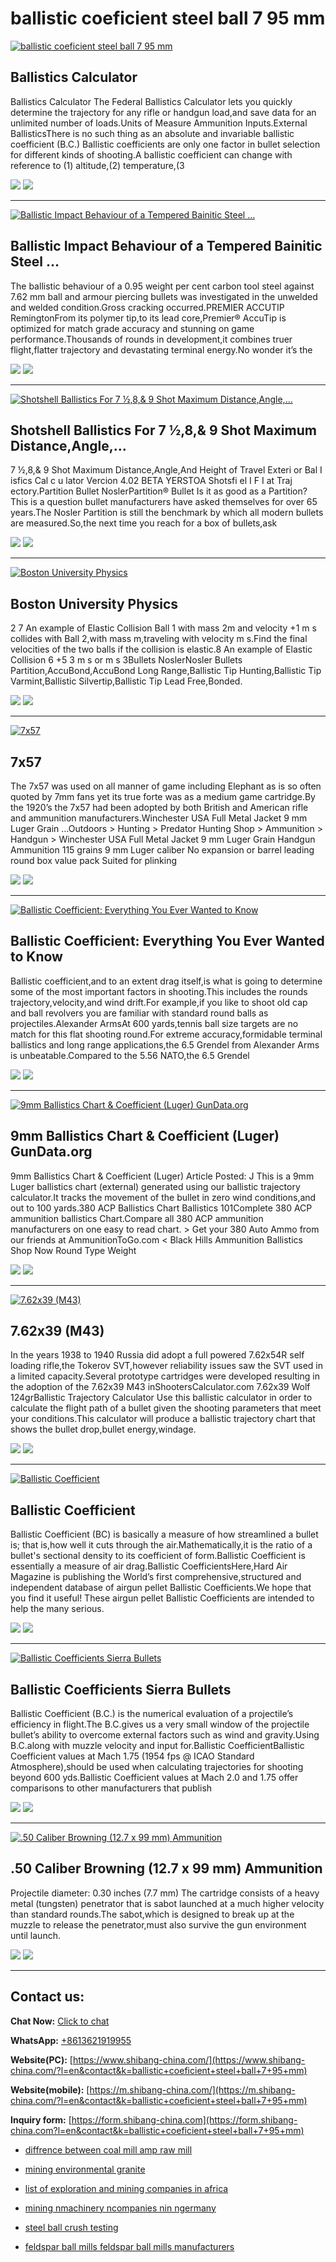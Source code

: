 # ballistic coeficient steel ball 7 95 mm

<a href="https://swt.shibang-china.com/?l=en&img&k=ballistic+coeficient+steel+ball+7+95+mm" target="_blank">![ballistic coeficient steel ball 7 95 mm](http://static.shibang-china.com/all-800x300/1324.jpg)</a>

## Ballistics Calculator
Ballistics Calculator The Federal Ballistics Calculator lets you quickly determine the trajectory for any rifle or handgun load,and save data for an unlimited number of loads.Units of Measure Ammunition Inputs.External BallisticsThere is no such thing as an absolute and invariable ballistic coefficient (B.C.) Ballistic coefficients are only one factor in bullet selection for different kinds of shooting.A ballistic coefficient can change with reference to (1) altitude,(2) temperature,(3


<a href="https://whatsapp.shibangsoft.com/WhatsApp.php" target="_blank" title="WhatsApp">![](http://static.shibang-china.com/icon/whatsapp.png)</a> <a href="https://swt.shibang-china.com/?l=en&icon&k=ballistic+coeficient+steel+ball+7+95+mm" target="_blank">![](http://static.shibang-china.com/icon/chat-en.png)</a>

---

<a href="https://swt.shibang-china.com/?l=en&img&k=ballistic+coeficient+steel+ball+7+95+mm" target="_blank">![Ballistic Impact Behaviour of a Tempered Bainitic Steel …](http://static.shibang-china.com/all-800x300/783.jpg)</a>

## Ballistic Impact Behaviour of a Tempered Bainitic Steel …
The ballistic behaviour of a 0.95 weight per cent carbon tool steel against 7.62 mm ball and armour piercing bullets was investigated in the unwelded and welded condition.Gross cracking occurred.PREMIER ACCUTIP RemingtonFrom its polymer tip,to its lead core,Premier&#174; AccuTip is optimized for match grade accuracy and stunning on game performance.Thousands of rounds in development,it combines truer flight,flatter trajectory and devastating terminal energy.No wonder it’s the


<a href="https://whatsapp.shibangsoft.com/WhatsApp.php" target="_blank" title="WhatsApp">![](http://static.shibang-china.com/icon/whatsapp.png)</a> <a href="https://swt.shibang-china.com/?l=en&icon&k=ballistic+coeficient+steel+ball+7+95+mm" target="_blank">![](http://static.shibang-china.com/icon/chat-en.png)</a>

---

<a href="https://swt.shibang-china.com/?l=en&img&k=ballistic+coeficient+steel+ball+7+95+mm" target="_blank">![Shotshell Ballistics For 7 &#189;,8,&amp; 9 Shot Maximum Distance,Angle,…](http://static.shibang-china.com/all-800x300/932.jpg)</a>

## Shotshell Ballistics For 7 &#189;,8,&amp; 9 Shot Maximum Distance,Angle,…
7 &#189;,8,&amp; 9 Shot Maximum Distance,Angle,And Height of Travel Exteri or Bal I isfics Cal c u lator Vercion 4.02 BETA YERSTOA Shotsfi el I F I at Traj ectory.Partition Bullet NoslerPartition&#174; Bullet Is it as good as a Partition? This is a question bullet manufacturers have asked themselves for over 65 years.The Nosler Partition is still the benchmark by which all modern bullets are measured.So,the next time you reach for a box of bullets,ask


<a href="https://whatsapp.shibangsoft.com/WhatsApp.php" target="_blank" title="WhatsApp">![](http://static.shibang-china.com/icon/whatsapp.png)</a> <a href="https://swt.shibang-china.com/?l=en&icon&k=ballistic+coeficient+steel+ball+7+95+mm" target="_blank">![](http://static.shibang-china.com/icon/chat-en.png)</a>

---

<a href="https://swt.shibang-china.com/?l=en&img&k=ballistic+coeficient+steel+ball+7+95+mm" target="_blank">![Boston University Physics](http://static.shibang-china.com/all-800x300/1212.jpg)</a>

## Boston University Physics
2 7 An example of Elastic Collision Ball 1 with mass 2m and velocity +1 m s collides with Ball 2,with mass m,traveling with velocity m s.Find the final velocities of the two balls if the collision is elastic.8 An example of Elastic Collision 6 +5 3 m s or m s 3Bullets NoslerNosler Bullets Partition,AccuBond,AccuBond Long Range,Ballistic Tip Hunting,Ballistic Tip Varmint,Ballistic Silvertip,Ballistic Tip Lead Free,Bonded.


<a href="https://whatsapp.shibangsoft.com/WhatsApp.php" target="_blank" title="WhatsApp">![](http://static.shibang-china.com/icon/whatsapp.png)</a> <a href="https://swt.shibang-china.com/?l=en&icon&k=ballistic+coeficient+steel+ball+7+95+mm" target="_blank">![](http://static.shibang-china.com/icon/chat-en.png)</a>

---

<a href="https://swt.shibang-china.com/?l=en&img&k=ballistic+coeficient+steel+ball+7+95+mm" target="_blank">![7x57](http://static.shibang-china.com/all-800x300/169.jpg)</a>

## 7x57
The 7x57 was used on all manner of game including Elephant as is so often quoted by 7mm fans yet its true forte was as a medium game cartridge.By the 1920’s the 7x57 had been adopted by both British and American rifle and ammunition manufacturers.Winchester USA Full Metal Jacket 9 mm Luger Grain …Outdoors &gt; Hunting &gt; Predator Hunting Shop &gt; Ammunition &gt; Handgun &gt; Winchester USA Full Metal Jacket 9 mm Luger Grain Handgun Ammunition 115 grains 9 mm Luger caliber No expansion or barrel leading round box value pack Suited for plinking


<a href="https://whatsapp.shibangsoft.com/WhatsApp.php" target="_blank" title="WhatsApp">![](http://static.shibang-china.com/icon/whatsapp.png)</a> <a href="https://swt.shibang-china.com/?l=en&icon&k=ballistic+coeficient+steel+ball+7+95+mm" target="_blank">![](http://static.shibang-china.com/icon/chat-en.png)</a>

---

<a href="https://swt.shibang-china.com/?l=en&img&k=ballistic+coeficient+steel+ball+7+95+mm" target="_blank">![Ballistic Coefficient: Everything You Ever Wanted to Know](http://static.shibang-china.com/all-800x300/46.jpg)</a>

## Ballistic Coefficient: Everything You Ever Wanted to Know
Ballistic coefficient,and to an extent drag itself,is what is going to determine some of the most important factors in shooting.This includes the rounds trajectory,velocity,and wind drift.For example,if you like to shoot old cap and ball revolvers you are familiar with standard round balls as projectiles.Alexander ArmsAt 600 yards,tennis ball size targets are no match for this flat shooting round.For extreme accuracy,formidable terminal ballistics and long range applications,the 6.5 Grendel from Alexander Arms is unbeatable.Compared to the 5.56 NATO,the 6.5 Grendel


<a href="https://whatsapp.shibangsoft.com/WhatsApp.php" target="_blank" title="WhatsApp">![](http://static.shibang-china.com/icon/whatsapp.png)</a> <a href="https://swt.shibang-china.com/?l=en&icon&k=ballistic+coeficient+steel+ball+7+95+mm" target="_blank">![](http://static.shibang-china.com/icon/chat-en.png)</a>

---

<a href="https://swt.shibang-china.com/?l=en&img&k=ballistic+coeficient+steel+ball+7+95+mm" target="_blank">![9mm Ballistics Chart &amp; Coefficient (Luger) GunData.org](http://static.shibang-china.com/all-800x300/705.jpg)</a>

## 9mm Ballistics Chart &amp; Coefficient (Luger) GunData.org
9mm Ballistics Chart &amp; Coefficient (Luger) Article Posted: J This is a 9mm Luger ballistics chart (external) generated using our ballistic trajectory calculator.It tracks the movement of the bullet in zero wind conditions,and out to 100 yards.380 ACP Ballistics Chart Ballistics 101Complete 380 ACP ammunition ballistics Chart.Compare all 380 ACP ammunition manufacturers on one easy to read chart. &gt; Get your 380 Auto Ammo from our friends at AmmunitionToGo.com &lt; Black Hills Ammunition Ballistics Shop Now Round Type Weight


<a href="https://whatsapp.shibangsoft.com/WhatsApp.php" target="_blank" title="WhatsApp">![](http://static.shibang-china.com/icon/whatsapp.png)</a> <a href="https://swt.shibang-china.com/?l=en&icon&k=ballistic+coeficient+steel+ball+7+95+mm" target="_blank">![](http://static.shibang-china.com/icon/chat-en.png)</a>

---

<a href="https://swt.shibang-china.com/?l=en&img&k=ballistic+coeficient+steel+ball+7+95+mm" target="_blank">![7.62x39 (M43)](http://static.shibang-china.com/all-800x300/397.jpg)</a>

## 7.62x39 (M43)
In the years 1938 to 1940 Russia did adopt a full powered 7.62x54R self loading rifle,the Tokerov SVT,however reliability issues saw the SVT used in a limited capacity.Several prototype cartridges were developed resulting in the adoption of the 7.62x39 M43 inShootersCalculator.com 7.62x39 Wolf 124grBallistic Trajectory Calculator Use this ballistic calculator in order to calculate the flight path of a bullet given the shooting parameters that meet your conditions.This calculator will produce a ballistic trajectory chart that shows the bullet drop,bullet energy,windage.


<a href="https://whatsapp.shibangsoft.com/WhatsApp.php" target="_blank" title="WhatsApp">![](http://static.shibang-china.com/icon/whatsapp.png)</a> <a href="https://swt.shibang-china.com/?l=en&icon&k=ballistic+coeficient+steel+ball+7+95+mm" target="_blank">![](http://static.shibang-china.com/icon/chat-en.png)</a>

---

<a href="https://swt.shibang-china.com/?l=en&img&k=ballistic+coeficient+steel+ball+7+95+mm" target="_blank">![Ballistic Coefficient](http://static.shibang-china.com/all-800x300/1228.jpg)</a>

## Ballistic Coefficient
Ballistic Coefficient (BC) is basically a measure of how streamlined a bullet is; that is,how well it cuts through the air.Mathematically,it is the ratio of a bullet's sectional density to its coefficient of form.Ballistic Coefficient is essentially a measure of air drag.Ballistic CoefficientsHere,Hard Air Magazine is publishing the World’s first comprehensive,structured and independent database of airgun pellet Ballistic Coefficients.We hope that you find it useful! These airgun pellet Ballistic Coefficients are intended to help the many serious.


<a href="https://whatsapp.shibangsoft.com/WhatsApp.php" target="_blank" title="WhatsApp">![](http://static.shibang-china.com/icon/whatsapp.png)</a> <a href="https://swt.shibang-china.com/?l=en&icon&k=ballistic+coeficient+steel+ball+7+95+mm" target="_blank">![](http://static.shibang-china.com/icon/chat-en.png)</a>

---

<a href="https://swt.shibang-china.com/?l=en&img&k=ballistic+coeficient+steel+ball+7+95+mm" target="_blank">![Ballistic Coefficients Sierra Bullets](http://static.shibang-china.com/all-800x300/1447.jpg)</a>

## Ballistic Coefficients Sierra Bullets
Ballistic Coefficient (B.C.) is the numerical evaluation of a projectile’s efficiency in flight.The B.C.gives us a very small window of the projectile bullet’s ability to overcome external factors such as wind and gravity.Using B.C.along with muzzle velocity and input for.Ballistic CoefficientBallistic Coefficient values at Mach 1.75 (1954 fps @ ICAO Standard Atmosphere),should be used when calculating trajectories for shooting beyond 600 yds.Ballistic Coefficient values at Mach 2.0 and 1.75 offer comparisons to other manufacturers that publish


<a href="https://whatsapp.shibangsoft.com/WhatsApp.php" target="_blank" title="WhatsApp">![](http://static.shibang-china.com/icon/whatsapp.png)</a> <a href="https://swt.shibang-china.com/?l=en&icon&k=ballistic+coeficient+steel+ball+7+95+mm" target="_blank">![](http://static.shibang-china.com/icon/chat-en.png)</a>

---

<a href="https://swt.shibang-china.com/?l=en&img&k=ballistic+coeficient+steel+ball+7+95+mm" target="_blank">![.50 Caliber Browning (12.7 x 99 mm) Ammunition](http://static.shibang-china.com/all-800x300/1100.jpg)</a>

## .50 Caliber Browning (12.7 x 99 mm) Ammunition
Projectile diameter: 0.30 inches (7.7 mm) The cartridge consists of a heavy metal (tungsten) penetrator that is sabot launched at a much higher velocity than standard rounds.The sabot,which is designed to break up at the muzzle to release the penetrator,must also survive the gun environment until launch.

<a href="https://whatsapp.shibangsoft.com/WhatsApp.php" target="_blank" title="WhatsApp">![](http://static.shibang-china.com/icon/whatsapp.png)</a> <a href="https://swt.shibang-china.com/?l=en&icon&k=ballistic+coeficient+steel+ball+7+95+mm" target="_blank">![](http://static.shibang-china.com/icon/chat-en.png)</a>

---
## Contact us:

**Chat Now:** [Click to chat](https://swt.shibang-china.com?l=en&contact&k=ballistic+coeficient+steel+ball+7+95+mm)

**WhatsApp:**  [+8613621919955](https://whatsapp.shibangsoft.com/WhatsApp.php)

**Website(PC):** [https://www.shibang-china.com/](https://www.shibang-china.com/?l=en&contact&k=ballistic+coeficient+steel+ball+7+95+mm)

**Website(mobile):** [https://m.shibang-china.com/](https://m.shibang-china.com/?l=en&contact&k=ballistic+coeficient+steel+ball+7+95+mm)

**Inquiry form:** [https://form.shibang-china.com](https://form.shibang-china.com?l=en&contact&k=ballistic+coeficient+steel+ball+7+95+mm)

* [diffrence between coal mill amp raw mill](../132/diffrence%20between%20coal%20mill%20amp%20raw%20mill.md)

* [mining environmental granite](../127/mining%20environmental%20granite.md)

* [list of exploration and mining companies in africa](../128/list%20of%20exploration%20and%20mining%20companies%20in%20africa.md)

* [mining nmachinery ncompanies nin ngermany](../136/mining%20nmachinery%20ncompanies%20nin%20ngermany.md)

* [steel ball crush testing](../136/steel%20ball%20crush%20testing.md)

* [feldspar ball mills feldspar ball mills manufacturers](../129/feldspar%20ball%20mills%20feldspar%20ball%20mills%20manufacturers.md)
